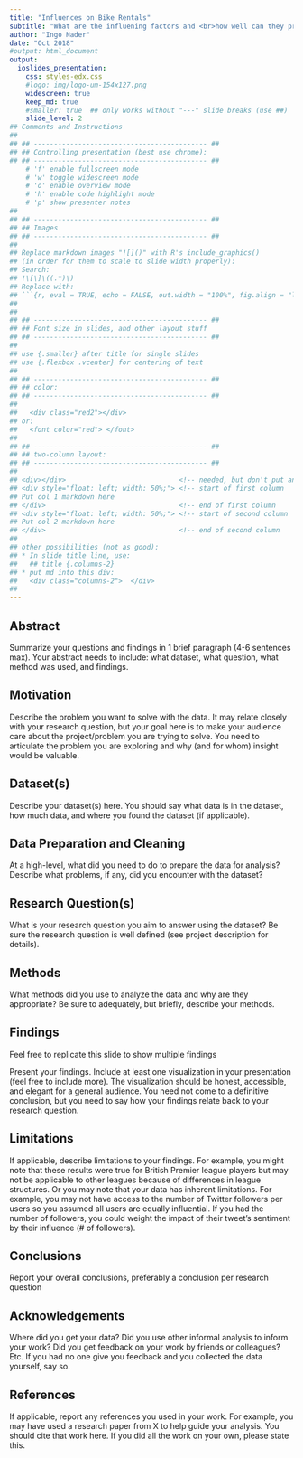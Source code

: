 ```yaml
---
title: "Influences on Bike Rentals"
subtitle: "What are the influening factors and <br>how well can they predict the number of rented bikes?"
author: "Ingo Nader"
date: "Oct 2018"
#output: html_document
output: 
  ioslides_presentation:
    css: styles-edx.css
    #logo: img/logo-um-154x127.png
    widescreen: true
    keep_md: true
    #smaller: true  ## only works without "---" slide breaks (use ##)
    slide_level: 2
## Comments and Instructions
##
## ## ------------------------------------------- ##
## ## Controlling presentation (best use chrome):
## ## ------------------------------------------- ##
    # 'f' enable fullscreen mode
    # 'w' toggle widescreen mode
    # 'o' enable overview mode
    # 'h' enable code highlight mode
    # 'p' show presenter notes
##
## ## ------------------------------------------- ##
## ## Images
## ## ------------------------------------------- ##
##
## Replace markdown images "![]()" with R's include_graphics()
## (in order for them to scale to slide width properly):
## Search:
## !\[\]\((.*)\)
## Replace with:
## ```{r, eval = TRUE, echo = FALSE, out.width = "100%", fig.align = "left"}\nknitr::include_graphics("\1")\n```
##
##
## ## ------------------------------------------- ##
## ## Font size in slides, and other layout stuff
## ## ------------------------------------------- ##
##
## use {.smaller} after title for single slides
## use {.flexbox .vcenter} for centering of text
## 
## ## ------------------------------------------- ##
## ## color:
## ## ------------------------------------------- ##
##
##   <div class="red2"></div>
## or:
##   <font color="red"> </font>
##
## ## ------------------------------------------- ##
## ## two-column layout:
## ## ------------------------------------------- ##
## 
## <div></div>                            <!-- needed, but don't put anything here -->
## <div style="float: left; width: 50%;"> <!-- start of first column               -->
## Put col 1 markdown here
## </div>                                 <!-- end of first column                 -->
## <div style="float: left; width: 50%;"> <!-- start of second column              --> 
## Put col 2 markdown here
## </div>                                 <!-- end of second column                -->
## 
## other possibilities (not as good):
## * In slide title line, use:
##   ## title {.columns-2}
## * put md into this div:
##   <div class="columns-2">  </div>
##
---
```

[//]: # (
http://www.w3schools.com/css/css_font.asp
http://www.cssfontstack.com/Helvetica
)

<style>
/* gdbar size (that contains logo) on title page */
/* needs to have greater height than logo image, other stuff is irrelevant */
.gdbar {
  position:absolute !important;
  top: 50px !important; left: auto; right: 0px !important; width: 0px !important;
  height: 500px !important;  /* modify if logo is larger than this in height */
}

/* logo size on title page */
.gdbar img {
  position: absolute; 
  top: 0px;
  left: 50px;
  width: 154px !important;
  height: 127px !important;
}

/* logo size on slides */
slides > slide:not(.nobackground):before {
  width: 77px; height: 64px; /* modify width and height (twice) */
  background-size: 77px 64px;
  position: absolute; left: auto;
  right: -30px;  /* modify position */
  top: 10px;
}


/*slides > slide.backdrop {   */
/*  background-color:#ffaaaa;   */
/*  background:#ffaaaa;   */
/*}   */
</style>



## Abstract

Summarize your questions and findings in 1 brief paragraph (4-6 sentences max). Your abstract needs to include: what dataset, what question, what method was used, and findings.
 
## Motivation
Describe the problem you want to solve with the data. It may relate closely with your research question, but your goal here is to make your audience care about the project/problem you are trying to solve. You need to articulate the problem you are exploring and why (and for whom) insight would be valuable.
 
## Dataset(s)
Describe your dataset(s) here. You should say what data is in the dataset, how much data, and where you found the dataset (if applicable).
 
## Data Preparation and Cleaning
At a high-level, what did you need to do to prepare the data for analysis? Describe what problems, if any, did you encounter with the dataset?
 
## Research Question(s)
What is your research question you aim to answer using the dataset? Be sure the research question is well defined (see project description for details).
 
## Methods
What methods did you use to analyze the data and why are they appropriate? Be sure to adequately, but briefly, describe your methods.
 
## Findings
Feel free to replicate this slide to show multiple findings

Present your findings. Include at least one visualization in your presentation (feel free to include more). The visualization should be honest, accessible, and elegant for a general audience.
You need not come to a definitive conclusion, but you need to say how your findings relate back to your research question.
 
## Limitations
If applicable, describe limitations to your findings. For example, you might note that these results were true for British Premier league players but may not be applicable to other leagues because of differences in league structures.
Or you may note that your data has inherent limitations. For example, you may not have access to the number of Twitter followers per users so you assumed all users are equally influential. If you had the number of followers, you could weight the impact of their tweet’s sentiment by their influence (# of followers).
 
## Conclusions
Report your overall conclusions, preferably a conclusion per research question
 
## Acknowledgements
Where did you get your data? Did you use other informal analysis to inform your work? Did you get feedback on your work by friends or colleagues? Etc. If you had no one give you feedback and you collected the data yourself, say so.
 
## References
If applicable, report any references you used in your work. For example, you may have used a research paper from X to help guide your analysis. You should cite that work here. If you did all the work on your own, please state this.
 
